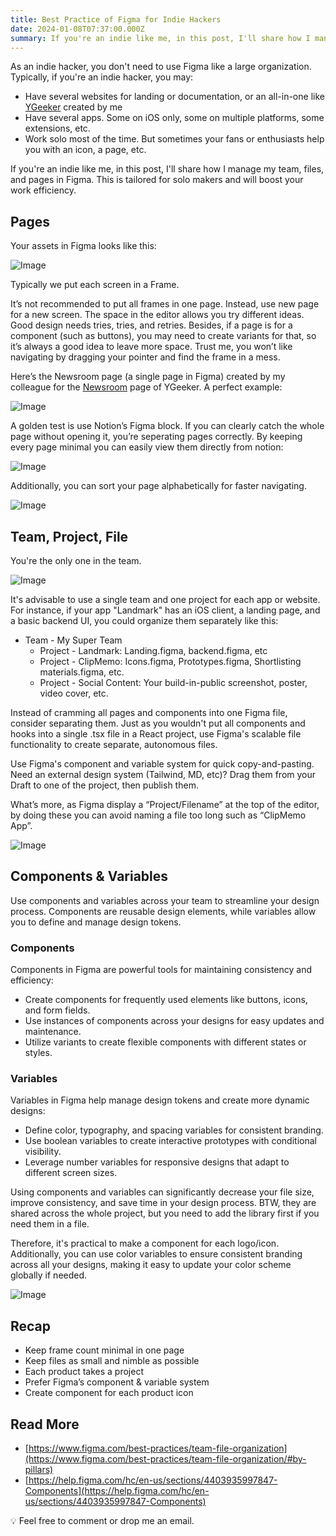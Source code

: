 ```yaml
---
title: Best Practice of Figma for Indie Hackers
date: 2024-01-08T07:37:00.000Z
summary: If you're an indie like me, in this post, I'll share how I manage my team, files, and pages in Figma. This is tailored for solo makers and will boost your work efficiency.
---
```



As an indie hacker, you don't need to use Figma like a large organization. Typically, if you're an indie hacker, you may:
- Have several websites for landing or documentation, or an all-in-one like [YGeeker](https://www.ygeeker.com/) created by me
- Have several apps. Some on iOS only, some on multiple platforms, some extensions, etc.
- Work solo most of the time. But sometimes your fans or enthusiasts help you with an icon, a page, etc.

If you're an indie like me, in this post, I'll share how I manage my team, files, and pages in Figma. This is tailored for solo makers and will boost your work efficiency.

## Pages

Your assets in Figma looks like this:

![Image](/image/post/204f41b9-e879-44a2-b0a8-6a2422ec9f2a_Untitled.png)

Typically we put each screen in a Frame.

It’s not recommended to put all frames in one page. Instead, use new page for a new screen. The space in the editor allows you try different ideas. Good design needs tries, tries, and retries. Besides, if a page is for a component (such as buttons), you may need to create variants for that, so it’s always a good idea to leave more space. Trust me, you won’t like navigating by dragging your pointer and find the frame in a mess.

Here’s the Newsroom page (a single page in Figma) created by my colleague for the [Newsroom](https://www.ygeeker.com/newsroom) page of YGeeker. A perfect example:

![Image](/image/post/c132802b-8ae8-4e52-ac0a-4abebdb35560_Screenshot_2024-03-07_at_17.27.31.png)

A golden test is use Notion’s Figma block. If you can clearly catch the whole page without opening it, you’re seperating pages correctly. By keeping every page minimal you can easily view them directly from notion:

![Image](/image/post/f61af507-8973-419c-8577-57b683f7ab49_Screenshot_2024-03-07_at_20.26.53.png)

Additionally, you can sort your page alphabetically for faster navigating.

![Image](/image/post/1eafb222-9e9c-4005-ad6b-81e8753b5549_Screenshot_2024-03-07_at_17.20.22.png)

## Team, Project, File

You're the only one in the team.

![Image](/image/post/4b75d573-0ec6-428a-b277-969acb716a6d_Untitled.png)

It's advisable to use a single team and one project for each app or website. For instance, if your app "Landmark" has an iOS client, a landing page, and a basic backend UI, you could organize them separately like this:
- Team - My Super Team
  - Project - Landmark: Landing.figma, backend.figma, etc
  - Project - ClipMemo: Icons.figma, Prototypes.figma, Shortlisting materials.figma, etc.
  - Project - Social Content: Your build-in-public screenshot, poster, video cover, etc.

Instead of cramming all pages and components into one Figma file, consider separating them. Just as you wouldn't put all components and hooks into a single .tsx file in a React project, use Figma's scalable file functionality to create separate, autonomous files.

Use Figma's component and variable system for quick copy-and-pasting. Need an external design system (Tailwind, MD, etc)? Drag them from your Draft to one of the project, then publish them.

What’s more, as Figma display a “Project/Filename” at the top of the editor, by doing these you can avoid naming a file too long such as “ClipMemo App”.

![Image](/image/post/474bfb01-5c82-469f-bf10-4c444f7ab4f6_Screenshot_2024-03-07_at_17.35.56.png)

## Components & Variables

Use components and variables across your team to streamline your design process. Components are reusable design elements, while variables allow you to define and manage design tokens.

### Components

Components in Figma are powerful tools for maintaining consistency and efficiency:
- Create components for frequently used elements like buttons, icons, and form fields.
- Use instances of components across your designs for easy updates and maintenance.
- Utilize variants to create flexible components with different states or styles.

### Variables

Variables in Figma help manage design tokens and create more dynamic designs:
- Define color, typography, and spacing variables for consistent branding.
- Use boolean variables to create interactive prototypes with conditional visibility.
- Leverage number variables for responsive designs that adapt to different screen sizes.

Using components and variables can significantly decrease your file size, improve consistency, and save time in your design process. BTW, they are shared across the whole project, but you need to add the library first if you need them in a file.

Therefore, it's practical to make a component for each logo/icon. Additionally, you can use color variables to ensure consistent branding across all your designs, making it easy to update your color scheme globally if needed.

![Image](/image/post/643b5d98-9bc2-44da-a710-5c0c975f7ec0_Screenshot_2024-03-07_at_17.32.02.png)



## Recap
- Keep frame count minimal in one page
- Keep files as small and nimble as possible
- Each product takes a project
- Prefer Figma’s component & variable system
- Create component for each product icon

## Read More
- [https://www.figma.com/best-practices/team-file-organization](https://www.figma.com/best-practices/team-file-organization/#by-pillars)
- [https://help.figma.com/hc/en-us/sections/4403935997847-Components](https://help.figma.com/hc/en-us/sections/4403935997847-Components)



💡 Feel free to comment or drop me an email.


